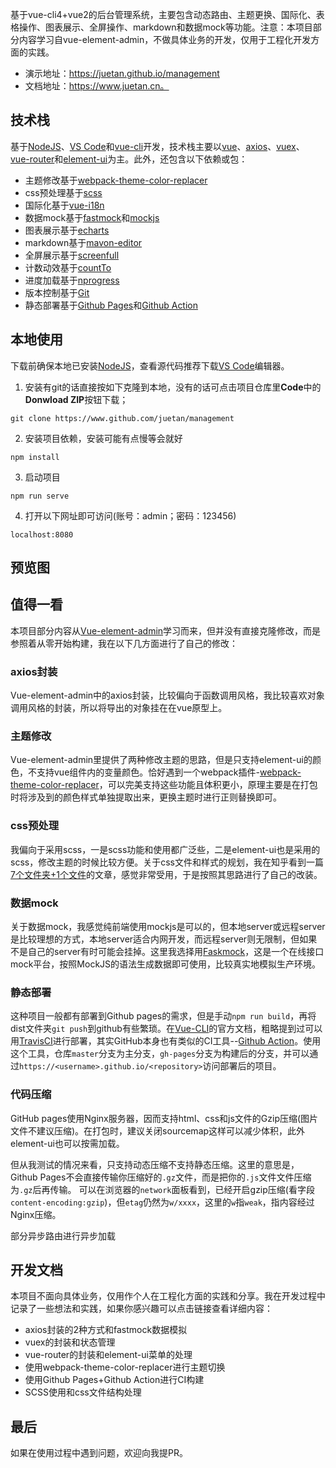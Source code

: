 基于vue-cli4+vue2的后台管理系统，主要包含动态路由、主题更换、国际化、表格操作、图表展示、全屏操作、markdown和数据mock等功能。注意：本项目部分内容学习自vue-element-admin，不做具体业务的开发，仅用于工程化开发方面的实践。
- 演示地址：https://juetan.github.io/management
- 文档地址：https://www.juetan.cn。

## 技术栈
基于[NodeJS](https://nodejs.org/)、[VS Code](https://code.visualstudio.com/)和[vue-cli](https://cli.vuejs.org)开发，技术栈主要以[vue](https://vuejs.org)、[axios](http://www.axios-js.com/)、[vuex](https://vuex.vuejs.org/)、
[vue-router](https://router.vuejs.org/)和[element-ui](https://element.eleme.cn/)为主。此外，还包含以下依赖或包：

- 主题修改基于[webpack-theme-color-replacer](https://www.npmjs.com/package/webpack-theme-color-replacer)
- css预处理基于[scss](https://www.sass.hk/)
- 国际化基于[vue-i18n](https://kazupon.github.io/vue-i18n/)
- 数据mock基于[fastmock](https://www.fastmock.site/)和[mockjs](http://mockjs.com/)
- 图表展示基于[echarts](https://echarts.apache.org/zh/index.html)
- markdown基于[mavon-editor](https://github.com/hinesboy/mavonEditor#readme)
- 全屏展示基于[screenfull](https://github.com/sindresorhus/screenfull.js/)
- 计数动效基于[countTo](https://www.npmjs.com/package/vue-count-to)
- 进度加载基于[nprogress](https://github.com/rstacruz/nprogress)
- 版本控制基于[Git](https://git-scm.com/)
- 静态部署基于[Github Pages](https://pages.github.com/)和[Github Action](https://github.com/features/actions)

## 本地使用
下载前确保本地已安装[NodeJS](https://nodejs.org)，查看源代码推荐下载[VS Code](https://code.visualstudio.com/)编辑器。
1. 安装有git的话直接按如下克隆到本地，没有的话可点击项目仓库里**Code**中的**Donwload ZIP**按钮下载；
```
git clone https://www.github.com/juetan/management
```
2. 安装项目依赖，安装可能有点慢等会就好
```
npm install
```
3. 启动项目
```
npm run serve
```
4. 打开以下网址即可访问(账号：admin；密码：123456)
```
localhost:8080
```

## 预览图


## 值得一看
本项目部分内容从[Vue-element-admin](https://github.com/PanJiaChen/vue-element-admin/)学习而来，但并没有直接克隆修改，而是参照着从零开始构建，我在以下几方面进行了自己的修改：

### axios封装
Vue-element-admin中的axios封装，比较偏向于函数调用风格，我比较喜欢对象调用风格的封装，所以将导出的对象挂在在vue原型上。

### 主题修改
Vue-element-admin里提供了两种修改主题的思路，但是只支持element-ui的颜色，不支持vue组件内的变量颜色。恰好遇到一个webpack插件-[webpack-theme-color-replacer](https://www.npmjs.com/package/webpack-theme-color-replacer)，可以完美支持这些功能且体积更小，原理主要是在打包时将涉及到的颜色样式单独提取出来，更换主题时进行正则替换即可。

### css预处理
我偏向于采用scss，一是scss功能和使用都广泛些，二是element-ui也是采用的scss，修改主题的时候比较方便。关于css文件和样式的规划，我在知乎看到一篇[7个文件夹+1个文件](https://vuejs.org)的文章，感觉非常受用，于是按照其思路进行了自己的改装。

### 数据mock
关于数据mock，我感觉纯前端使用mockjs是可以的，但本地server或远程server是比较理想的方式，本地server适合内网开发，而远程server则无限制，但如果不是自己的server有时可能会挂掉。这里我选择用[Faskmock](https://www.fastmock.site/)，这是一个在线接口mock平台，按照MockJS的语法生成数据即可使用，比较真实地模拟生产环境。

### 静态部署
这种项目一般都有部署到Github pages的需求，但是手动`npm run build`，再将dist文件夹`git push`到github有些繁琐。在[Vue-CLI](https://cli.vuejs.org)的官方文档，粗略提到过可以用[TravisCI](https://cli.vuejs.org/guide/deployment.html#github-pages)进行部署，其实GitHub本身也有类似的CI工具--[Github Action](https://github.com/features/actions)。使用这个工具，仓库`master`分支为主分支，`gh-pages`分支为构建后的分支，并可以通过`https://<username>.github.io/<repository>`访问部署后的项目。

### 代码压缩
GitHub pages使用Nginx服务器，因而支持html、css和js文件的Gzip压缩(图片文件不建议压缩)。在打包时，建议关闭sourcemap这样可以减少体积，此外element-ui也可以按需加载。

但从我测试的情况来看，只支持动态压缩不支持静态压缩。这里的意思是，Github Pages不会直接传输你压缩好的`.gz`文件，而是把你的`.js`文件文件压缩为`.gz`后再传输。
可以在浏览器的`network`面板看到，已经开启gzip压缩(看字段`content-encoding:gzip`)，但`etag`仍然为`w/xxxx`，这里的`w`指`weak`，指内容经过Nginx压缩。

部分异步路由进行异步加载

## 开发文档
本项目不面向具体业务，仅用作个人在工程化方面的实践和分享。我在开发过程中记录了一些想法和实践，如果你感兴趣可以点击链接查看详细内容：

- axios封装的2种方式和fastmock数据模拟
- vuex的封装和状态管理
- vue-router的封装和element-ui菜单的处理
- 使用webpack-theme-color-replacer进行主题切换
- 使用Github Pages+Github Action进行CI构建
- SCSS使用和css文件结构处理

## 最后
如果在使用过程中遇到问题，欢迎向我提PR。


